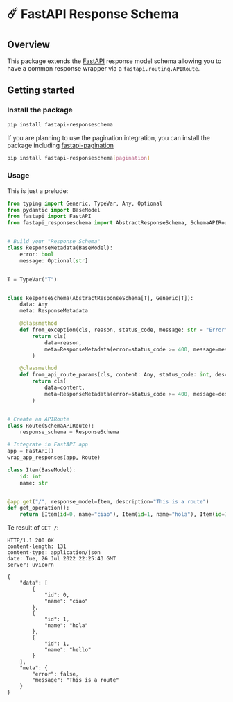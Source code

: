 # ☄️ FastAPI Response Schema

## Overview
This package extends the [FastAPI](https://fastapi.tiangolo.com/) response model schema allowing you to have a common response wrapper via a `fastapi.routing.APIRoute`.


## Getting started

### Install the package
```sh
pip install fastapi-responseschema
```

If you are planning to use the pagination integration, you can install the package including [fastapi-pagination](https://github.com/uriyyo/fastapi-pagination)
```sh
pip install fastapi-responseschema[pagination]
```

### Usage

This is just a prelude:
```py
from typing import Generic, TypeVar, Any, Optional
from pydantic import BaseModel
from fastapi import FastAPI
from fastapi_responseschema import AbstractResponseSchema, SchemaAPIRoute, wrap_app_responses


# Build your "Response Schema"
class ResponseMetadata(BaseModel):
    error: bool
    message: Optional[str]


T = TypeVar("T")


class ResponseSchema(AbstractResponseSchema[T], Generic[T]):
    data: Any
    meta: ResponseMetadata

    @classmethod
    def from_exception(cls, reason, status_code, message: str = "Error", **others):
        return cls(
            data=reason,
            meta=ResponseMetadata(error=status_code >= 400, message=message)
        )

    @classmethod
    def from_api_route_params(cls, content: Any, status_code: int, description: Optional[str] = None, **others):
        return cls(
            data=content,
            meta=ResponseMetadata(error=status_code >= 400, message=description)
        )


# Create an APIRoute
class Route(SchemaAPIRoute):
    response_schema = ResponseSchema

# Integrate in FastAPI app
app = FastAPI()
wrap_app_responses(app, Route)

class Item(BaseModel):
    id: int
    name: str


@app.get("/", response_model=Item, description="This is a route")
def get_operation():
    return [Item(id=0, name="ciao"), Item(id=1, name="hola"), Item(id=1, name="hello")]
```

Te result of `GET /`:
```http
HTTP/1.1 200 OK
content-length: 131
content-type: application/json
date: Tue, 26 Jul 2022 22:25:43 GMT
server: uvicorn

{
    "data": [
        {
            "id": 0,
            "name": "ciao"
        },
        {
            "id": 1,
            "name": "hola"
        },
        {
            "id": 1,
            "name": "hello"
        }
    ],
    "meta": {
        "error": false,
        "message": "This is a route"
    }
}
```



